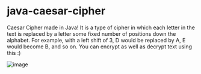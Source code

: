 # java-caesar-cipher

Caesar Cipher made in Java! It is a type of cipher in which each letter in the text is replaced by a letter some fixed number of positions down the alphabet. For example, with a left shift of 3, D would be replaced by A, E would become B, and so on. You can encrypt as well as decrypt text using this :)

![image](https://user-images.githubusercontent.com/71140719/114181817-9b37cb80-995f-11eb-8a88-9576e74739e5.png)
